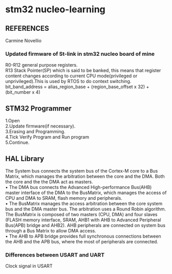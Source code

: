 # stm32 nucleo-learning</br>
## REFERENCES</br>
Carmine Novellio</br>
### Updated firmware of St-link in stm32 nucleo board of mine</br>
R0-R12 general purpose registers.</br>
R13 Stack Pointer(SP) which is said to be banked, this means that register content changes according to current CPU mode(privileged or unprivileged).This is used by RTOS to do context switching.</br>
bit_band_address = alias_region_base + (region_base_offset x 32) + (bit_number x 4)</br>
## STM32 Programmer</br>
  1.Open</br>
  2.Update firmware(if necessary).</br>
  3.Erasing and Programming.</br>
  4.Tick Verify Program and Run program</br>
  5.Continue.</br>
## HAL Library</br>
The System bus connects the system bus of the Cortex-M core to a Bus Matrix, which manages
the arbitration between the core and the DMA. Both the core and the the DMA act as masters.</br>
• The DMA bus connects the Advanced High-performance Bus(AHB) master interface of the
DMA to the BusMatrix, which manages the access of CPU and DMA to SRAM, flash memory
and peripherals.</br>
• The BusMatrix manages the access arbitration between the core system bus and the DMA
master bus. The arbitration uses a Round Robin algorithm. The BusMatrix is composed of two
masters (CPU, DMA) and four slaves (FLASH memory interface, SRAM, AHB1 with AHB to
Advanced Peripheral Bus(APB) bridge and AHB2). AHB peripherals are connected on system
bus through a Bus Matrix to allow DMA access.</br>
• The AHB to APB bridge provides full synchronous connections between the AHB and the APB
bus, where the most of peripherals are connected.</br>
### Differences between USART and UART</br>
Clock signal in USART</br>
